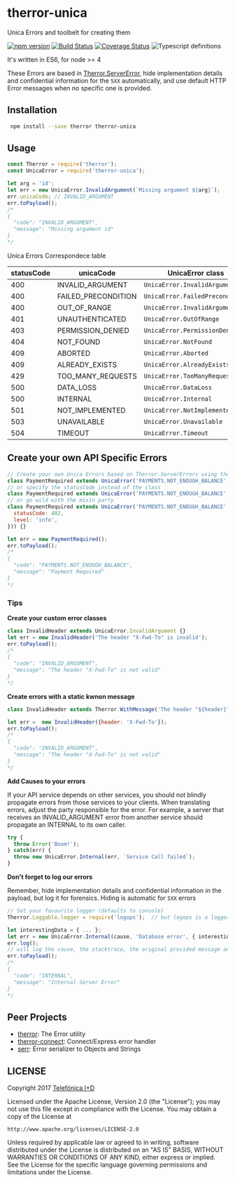 # therror-unica
Unica Errors and toolbelt for creating them

[![npm version](https://badge.fury.io/js/therror-unica.svg)](http://badge.fury.io/js/therror-unica)
[![Build Status](https://travis-ci.org/therror/therror-unica.svg)](https://travis-ci.org/therror/therror-unica)
[![Coverage Status](https://coveralls.io/repos/therror/therror-unica/badge.svg?branch=master)](https://coveralls.io/r/therror/therror-unica?branch=master)
![Typescript definitions](https://img.shields.io/badge/TypeScript%20Definition-.d.ts-blue.svg)

It's written in ES6, for node >= 4

These Errors are based in [Therror.ServerError](https://github.com/therror/therror#server-error-classes), hide implementation details and confidential information for the `5XX` automatically, and use default HTTP Error messages when no specific one is provided.

## Installation 
```bash
 npm install --save therror therror-unica
```

## Usage

```js
const Therror = require('therror');
const UnicaError = require('therror-unica');

let arg = 'id';
let err = new UnicaError.InvalidArgument(`Missing argument ${arg}`);
err.unicaCode; // INVALID_ARGUMENT
err.toPayload();
/*
{
  "code": "INVALID_ARGUMENT",
  "message": "Missing argument id"
}
*/
```

Unica Errors Correspondece table

| statusCode | unicaCode | UnicaError class |
| --- | --- | --- |
| 400 | INVALID_ARGUMENT | `UnicaError.InvalidArgument` |
| 400 | FAILED_PRECONDITION | `UnicaError.FailedPrecondition` |
| 400 | OUT_OF_RANGE | `UnicaError.InvalidArgument` |
| 401 | UNAUTHENTICATED | `UnicaError.OutOfRange` |
| 403 | PERMISSION_DENIED | `UnicaError.PermissionDenied` |
| 404 | NOT_FOUND | `UnicaError.NotFound` |
| 409 | ABORTED | `UnicaError.Aborted` |
| 409 | ALREADY_EXISTS | `UnicaError.AlreadyExists` |
| 429 | TOO_MANY_REQUESTS | `UnicaError.TooManyRequests` |
| 500 | DATA_LOSS | `UnicaError.DataLoss` |
| 500 | INTERNAL | `UnicaError.Internal` |
| 501 | NOT_IMPLEMENTED | `UnicaError.NotImplemented` |
| 503 | UNAVAILABLE | `UnicaError.Unavailable` |
| 504 | TIMEOUT | `UnicaError.Timeout` |

## Create your own API Specific Errors
```js
// Create your own Unica Errors based on Therror.ServerErrors using the UnicaError Mixin
class PaymentRequired extends UnicaError('PAYMENTS.NOT_ENOUGH_BALANCE', Therror.ServerError.PaymentRequired) {}
// or specify the statusCode instead of the class
class PaymentRequired extends UnicaError('PAYMENTS.NOT_ENOUGH_BALANCE', Therror.ServerError[402]) {}
// or go wild with the mixin party
class PaymentRequired extends UnicaError('PAYMENTS.NOT_ENOUGH_BALANCE', Therror.ServerError({
  statusCode: 402,
  level: 'info',
})) {}

let err = new PaymentRequired();
err.toPayload();
/*
{
  "code": "PAYMENTS.NOT_ENOUGH_BALANCE",
  "message": "Payment Required"
}
*/
```

### Tips

**Create your custom error classes**
```js
class InvalidHeader extends UnicaError.InvalidArgument {}
let err = new InvalidHeader('The header "X-Fwd-To" is invalid');
err.toPayload();
/*
{
  "code": "INVALID_ARGUMENT",
  "message": "The header "X-Fwd-To" is not valid"
}
*/
```

**Create errors with a static kwnon message**
```js
class InvalidHeader extends Therror.WithMessage('The header "${header}" is not valid', UnicaError.InvalidArgument) {}

let err =  new InvalidHeader({header: 'X-Fwd-To'});
err.toPayload();
/*
{
  "code": "INVALID_ARGUMENT",
  "message": "The header "X-Fwd-To" is not valid"
}
*/
```

**Add Causes to your errors**

If your API service depends on other services, you should not blindly propagate errors from those services to your clients. When translating errors, adjust the party responsible for the error. For example, a server that receives an INVALID_ARGUMENT error from another service should propagate an INTERNAL to its own caller.


```js
try {
  throw Error('Boom!');
} catch(err) {
  throw new UnicaError.Internal(err, `Service Call failed`);
}
```

**Don't forget to log our errors**

Remember, hide implementation details and confidential information in the payload, but log it for forensics. Hiding is automatic for `5XX` errors

```js
// Set your favourite logger (defaults to console)
Therror.Loggable.logger = require('logops');  // but logops is a logger designed to log error causes and properties 

let interestingData = { ... };
let err = new UnicaError.Internal(cause, 'Database error', { interestingData });
err.log();
// will log the cause, the stacktrace, the original provided message and `interestingData`
err.toPayload();
/*
{
  "code": "INTERNAL",
  "message": "Internal Server Error"
}
*/
```

## Peer Projects
* [therror](https://github.com/therror/therror): The Error utility
* [therror-connect](https://github.com/therror/therror-connect): Connect/Express error handler
* [serr](https://github.com/therror/serr): Error serializer to Objects and Strings

## LICENSE

Copyright 2017 [Telefónica I+D](http://www.tid.es)

Licensed under the Apache License, Version 2.0 (the "License");
you may not use this file except in compliance with the License.
You may obtain a copy of the License at

    http://www.apache.org/licenses/LICENSE-2.0

Unless required by applicable law or agreed to in writing, software
distributed under the License is distributed on an "AS IS" BASIS,
WITHOUT WARRANTIES OR CONDITIONS OF ANY KIND, either express or implied.
See the License for the specific language governing permissions and
limitations under the License.
